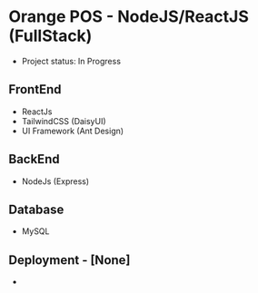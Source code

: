 # Orange POS - NodeJS/ReactJS (FullStack)
- Project status: In Progress
  
## FrontEnd 
- ReactJs
- TailwindCSS (DaisyUI)
- UI Framework (Ant Design)

## BackEnd 
- NodeJs (Express)

## Database 
- MySQL

## Deployment - [None]
-
